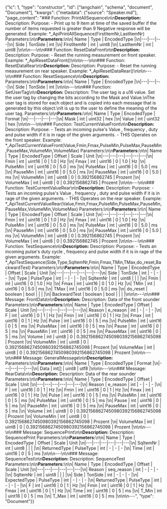 {"lc": 1, "type": "constructor", "id": ["langchain", "schema", "document", "Document"], "kwargs": {"metadata": {"source": "Speaker.md"}, "page_content": "### Function: PrintAllSequence\n\n**Description:** Description: Purpose: - Print up to 9 item at time of the saved buffer if the number of items requested is greater than 9 Negative response will be generated. Example: *_ApiPrintAllSequence(FirstItemNr,LastItemNr) Parameters:\n\n**Parameters:**\n\n| Name | Type | EncodedType |\n|---|---|---|\n| Side | TonSide | int |\n| FirstItemNr | int | uint8 |\n| LastItemNr | int | uint8 |\n\n\n---\n\n### Function: ResetDataFront\n\n**Description:** Description: Purpose: - Reset the running measurement on front speaker. Example: *_ApiResetDataFront()\n\n\n---\n\n### Function: ResetDataRear\n\n**Description:** Description: Purpose: - Reset the running measurement on rear speaker. Example: *_ApiResetDataRear()\n\n\n---\n\n### Function: ResetSequence\n\n**Description:** Parameters:\n\n**Parameters:**\n\n| Name | Type | EncodedType |\n|---|---|---|\n| Side | TonSide | int |\n\n\n---\n\n### Function: SetUserTag\n\n**Description:** Description: The user tag is a u16 value. Set the user tag by changing the bits according to the Mask and Value.\nThe user tag is stored for each object and is copied into each message that is generated by this object.\nIt is up to the user to define the meaning of the user tag. Parameters:\n\n**Parameters:**\n\n| Name | Type | EncodedType | Format |\n|---|---|---|---|\n| Mask | int | uint32 | hex |\n| Value | int | uint32 | hex |\n\n\n---\n\n### Function: TestCurrentValueFront\n\n**Description:** Description: Purpose: - Tests an incoming pulse's Value , frequency , duty and pulse width if it is in rage of the given arguments. - THIS Operates on the front speaker. Example: *_ApiTestCurrentValueFront(Value,Fmin,Fmax,PulseMin,PulseMax,PauseMin,PauseMax,VolumeMin,VolumeMax) Parameters:\n\n**Parameters:**\n\n| Name | Type | EncodedType | Offset | Scale | Unit |\n|---|---|---|---|---|---|\n| Fmin | int | uint16 | 0 | 1.0 | Hz |\n| Fmax | int | uint16 | 0 | 1.0 | Hz |\n| PulseMin | int | uint16 | 0 | 5.0 | ms |\n| PulseMax | int | uint16 | 0 | 5.0 | ms |\n| PauseMin | int | uint16 | 0 | 5.0 | ms |\n| PauseMax | int | uint16 | 0 | 5.0 | ms |\n| VolumeMin | int | uint8 | 0 | 0.392156862745 | Prozent |\n| VolumeMax | int | uint8 | 0 | 0.392156862745 | Prozent |\n\n\n---\n\n### Function: TestCurrentValueRear\n\n**Description:** Description: Purpose: - Tests an incoming pulse's Value , frequency , duty and pulse width if it is in rage of the given arguments. - THIS Operates on the rear speaker. Example: *_ApiTestCurrentValueRear(Value,Fmin,Fmax,PulseMin,PulseMax,PauseMin,PauseMax,VolumeMin,VolumeMax) Parameters:\n\n**Parameters:**\n\n| Name | Type | EncodedType | Offset | Scale | Unit |\n|---|---|---|---|---|---|\n| Fmin | int | uint16 | 0 | 1.0 | Hz |\n| Fmax | int | uint16 | 0 | 1.0 | Hz |\n| PulseMin | int | uint16 | 0 | 5.0 | ms |\n| PulseMax | int | uint16 | 0 | 5.0 | ms |\n| PauseMin | int | uint16 | 0 | 5.0 | ms |\n| PauseMax | int | uint16 | 0 | 5.0 | ms |\n| VolumeMin | int | uint8 | 0 | 0.392156862745 | Prozent |\n| VolumeMax | int | uint8 | 0 | 0.392156862745 | Prozent |\n\n\n---\n\n### Function: TestSequence\n\n**Description:** Description: Purpose: - Tests an incoming pulse's duty cycle , frequency and pulse width if it is in rage of the given arguments. Example: *_ApiTestSequence(Side,Type,SqItemNr,Fmin,Fmax,TMin,TMax,do_reset,BackwardTest) Parameters:\n\n**Parameters:**\n\n| Name | Type | EncodedType | Offset | Scale | Unit |\n|---|---|---|---|---|---|\n| Side | TonSide | int | - | - | - |\n| Type | PulseType | int | - | - | - |\n| SqItemNr | int | uint8 |  |  |  |\n| Fmin | int | uint16 | 0 | 1.0 | Hz |\n| Fmax | int | uint16 | 0 | 1.0 | Hz |\n| TMin | int | uint16 | 0 | 5.0 | ms |\n| TMax | int | uint16 | 0 | 5.0 | ms |\n| do_reset | boolean | bool |  |  |  |\n| BackwardTest | boolean | bool |  |  |  |\n\n\n---\n\n### Message: FrontData\n\n**Description:** Description: Data of the front sounder Parameters:\n\n**Parameters:**\n\n| Name | Type | EncodedType | Offset | Scale | Unit |\n|---|---|---|---|---|---|\n| Reason | e_reason | int | - | - | - |\n| F | int | uint16 | 0 | 1 | Hz |\n| Fmin | int | uint16 | 0 | 1 | Hz |\n| Fmax | int | uint16 | 0 | 1 | Hz |\n| Pulse | int | uint16 | 0 | 5 | ms |\n| PulseMin | int | uint16 | 0 | 5 | ms |\n| PulseMax | int | uint16 | 0 | 5 | ms |\n| Pause | int | uint16 | 0 | 5 | ms |\n| PauseMin | int | uint16 | 0 | 5 | ms |\n| PauseMax | int | uint16 | 0 | 5 | ms |\n| Volume | int | uint8 | 0 | 0.3921568627450980392156862745098 | Prozent |\n| VolumeMin | int | uint8 | 0 | 0.3921568627450980392156862745098 | Prozent |\n| VolumeMax | int | uint8 | 0 | 0.3921568627450980392156862745098 | Prozent |\n\n\n---\n\n### Message: GeneralMessage\n\n**Description:** Parameters:\n\n**Parameters:**\n\n| Name | Type | EncodedType | Format |\n|---|---|---|---|\n| Data | int[] | uint8 | utf8 |\n\n\n---\n\n### Message: RearData\n\n**Description:** Description: Data of the rear sounder Parameters:\n\n**Parameters:**\n\n| Name | Type | EncodedType | Offset | Scale | Unit |\n|---|---|---|---|---|---|\n| Reason | e_reason | int | - | - | - |\n| F | int | uint16 | 0 | 1 | Hz |\n| Fmin | int | uint16 | 0 | 1 | Hz |\n| Fmax | int | uint16 | 0 | 1 | Hz |\n| Pulse | int | uint16 | 0 | 5 | ms |\n| PulseMin | int | uint16 | 0 | 5 | ms |\n| PulseMax | int | uint16 | 0 | 5 | ms |\n| Pause | int | uint16 | 0 | 5 | ms |\n| PauseMin | int | uint16 | 0 | 5 | ms |\n| PauseMax | int | uint16 | 0 | 5 | ms |\n| Volume | int | uint8 | 0 | 0.3921568627450980392156862745098 | Prozent |\n| VolumeMin | int | uint8 | 0 | 0.3921568627450980392156862745098 | Prozent |\n| VolumeMax | int | uint8 | 0 | 0.3921568627450980392156862745098 | Prozent |\n\n\n---\n\n### Message: SequencePrint\n\n**Description:** Description: SequencePrint Parameters:\n\n**Parameters:**\n\n| Name | Type | EncodedType | Offset | Scale | Unit |\n|---|---|---|---|---|---|\n| SqItemNr | int | uint8 |  |  |  |\n| ReturnedType | PulseType | int | - | - | - |\n| Time | int | uint16 | 0 | 5 | ms |\n\n\n---\n\n### Message: SequenceTest\n\n**Description:** Description: SequenceTest Parameters:\n\n**Parameters:**\n\n| Name | Type | EncodedType | Offset | Scale | Unit |\n|---|---|---|---|---|---|\n| Reason | seq_reason | int | - | - | - |\n| SqItemNr | int | uint8 |  |  |  |\n| Side | TonSide | int | - | - | - |\n| ExpectedType | PulseType | int | - | - | - |\n| ReturnedType | PulseType | int | - | - | - |\n| F | int | uint16 | 0 | 1 | Hz |\n| Fmin | int | uint16 | 0 | 1 | Hz |\n| Fmax | int | uint16 | 0 | 1 | Hz |\n| Time | int | uint16 | 0 | 5 | ms |\n| T_Min | int | uint16 | 0 | 5 | ms |\n| T_Max | int | uint16 | 0 | 5 | ms |\n\n\n---", "type": "Document"}}